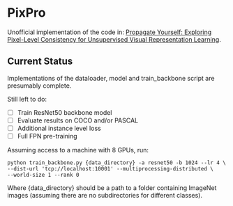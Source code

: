 # PixPro

Unofficial implementation of the code in: [Propagate Yourself: Exploring Pixel-Level Consistency for Unsupervised Visual Representation Learning](https://arxiv.org/abs/2011.10043).

## Current Status

Implementations of the dataloader, model and train_backbone script are presumably complete.

Still left to do:

- [ ] Train ResNet50 backbone model
- [ ] Evaluate results on COCO and/or PASCAL
- [ ] Additional instance level loss
- [ ] Full FPN pre-training

Assuming access to a machine with 8 GPUs, run:

```
python train_backbone.py {data_directory} -a resnet50 -b 1024 --lr 4 \
--dist-url 'tcp://localhost:10001' --multiprocessing-distributed \
--world-size 1 --rank 0
```

Where {data_directory} should be a path to a folder containing ImageNet images (assuming there are no
subdirectories for different classes).
